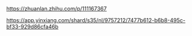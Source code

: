 https://zhuanlan.zhihu.com/p/111167367

https://app.yinxiang.com/shard/s35/nl/9757212/7477b612-b6b8-495c-bf33-929d86cfa46b
